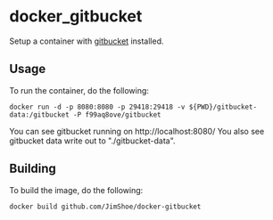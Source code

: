 docker_gitbucket
================

Setup a container with [gitbucket](https://github.com/takezoe/gitbucket) installed.

## Usage

To run the container, do the following:

```
docker run -d -p 8080:8080 -p 29418:29418 -v ${PWD}/gitbucket-data:/gitbucket -P f99aq8ove/gitbucket
```

You can see gitbucket running on http://localhost:8080/
You also see gitbucket data write out to "./gitbucket-data".

## Building

To build the image, do the following:

```
docker build github.com/JimShoe/docker-gitbucket
```

